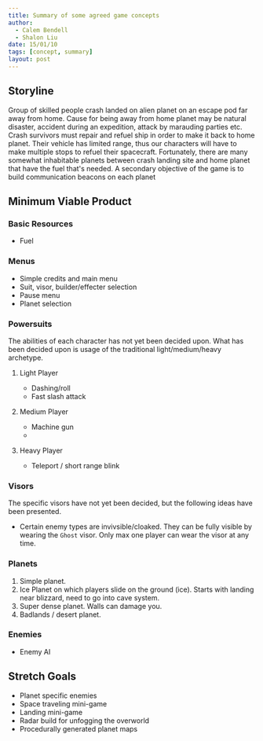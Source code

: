 ```yaml
---
title: Summary of some agreed game concepts
author: 
  - Calem Bendell
  - Shalon Liu
date: 15/01/10
tags: [concept, summary]
layout: post
---
```


## Storyline

Group of skilled people crash landed on alien planet on an escape pod far away from home.  Cause for being away from home planet may be natural disaster, accident during an expedition, attack by marauding parties etc.  Crash survivors must repair and refuel ship in order to make it back to home planet.  Their vehicle has limited range, thus our characters will have to make multiple stops to refuel their spacecraft.  Fortunately, there are many somewhat inhabitable planets between crash landing site and home planet that have the fuel that's needed.  A secondary objective of the game is to build communication beacons on each planet 



## Minimum Viable Product

### Basic Resources

+ Fuel

### Menus

+ Simple credits and main menu
+ Suit, visor, builder/effecter selection
+ Pause menu
+ Planet selection

### Powersuits

The abilities of each character has not yet been decided upon.
What has been decided upon is usage of the traditional light/medium/heavy archetype.

1. Light Player
    + Dashing/roll
    + Fast slash attack

2. Medium Player
    + Machine gun
    + 

3. Heavy Player
    + Teleport / short range blink

### Visors

The specific visors have not yet been decided, but the following ideas have been presented.

+ Certain enemy types are invivsible/cloaked.  They can be fully visible by wearing the `Ghost` visor.  Only max one player can wear the visor at any time.

### Planets

1. Simple planet.
2. Ice Planet on which players slide on the ground (ice).  Starts with landing near blizzard, need to go into cave system.
3. Super dense planet.  Walls can damage you.
4. Badlands / desert planet.

### Enemies

+ Enemy AI


## Stretch Goals

+ Planet specific enemies
+ Space traveling mini-game
+ Landing mini-game
+ Radar build for unfogging the overworld
+ Procedurally generated planet maps

